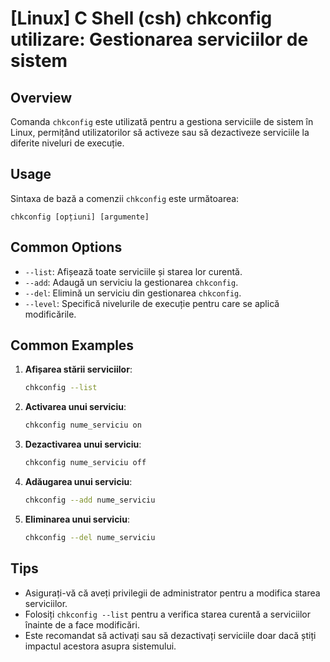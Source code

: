 # [Linux] C Shell (csh) chkconfig utilizare: Gestionarea serviciilor de sistem

## Overview
Comanda `chkconfig` este utilizată pentru a gestiona serviciile de sistem în Linux, permițând utilizatorilor să activeze sau să dezactiveze serviciile la diferite niveluri de execuție.

## Usage
Sintaxa de bază a comenzii `chkconfig` este următoarea:

```
chkconfig [opțiuni] [argumente]
```

## Common Options
- `--list`: Afișează toate serviciile și starea lor curentă.
- `--add`: Adaugă un serviciu la gestionarea `chkconfig`.
- `--del`: Elimină un serviciu din gestionarea `chkconfig`.
- `--level`: Specifică nivelurile de execuție pentru care se aplică modificările.

## Common Examples
1. **Afișarea stării serviciilor**:
   ```bash
   chkconfig --list
   ```

2. **Activarea unui serviciu**:
   ```bash
   chkconfig nume_serviciu on
   ```

3. **Dezactivarea unui serviciu**:
   ```bash
   chkconfig nume_serviciu off
   ```

4. **Adăugarea unui serviciu**:
   ```bash
   chkconfig --add nume_serviciu
   ```

5. **Eliminarea unui serviciu**:
   ```bash
   chkconfig --del nume_serviciu
   ```

## Tips
- Asigurați-vă că aveți privilegii de administrator pentru a modifica starea serviciilor.
- Folosiți `chkconfig --list` pentru a verifica starea curentă a serviciilor înainte de a face modificări.
- Este recomandat să activați sau să dezactivați serviciile doar dacă știți impactul acestora asupra sistemului.